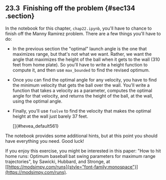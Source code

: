 ﻿23.3  Finishing off the problem {#sec134 .section}
-------------------------------

In the notebook for this chapter, `chap22.ipynb`, you'll have to chance
to finish off the Manny Ramirez problem. There are a few things you'll
have to do:

-   In the previous section the "optimal\" launch angle is the one that
    maximizes range, but that's not what we want. Rather, we want the
    angle that maximizes the height of the ball when it gets to the wall
    (310 feet from home plate). So you'll have to write a height
    function to compute it, and then use `max_bounded` to find the
    revised optimum.
-   Once you can find the optimal angle for any velocity, you have to
    find the minimum velocity that gets the ball over the wall. You'll
    write a function that takes a velocity as a parameter, computes the
    optimal angle for that velocity, and returns the height of the ball,
    at the wall, using the optimal angle.
-   Finally, you'll use `fsolve` to find the velocity that makes the
    optimal height at the wall just barely 37 feet.

    []{#hevea_default561}

The notebook provides some additional hints, but at this point you
should have everything you need. Good luck!

If you enjoy this exercise, you might be interested in this paper: "How
to hit home runs: Optimum baseball bat swing parameters for maximum
range trajectories\", by Sawicki, Hubbard, and Stronge, at
[[https://modsimpy.com/runs]{style="font-family:monospace"}](https://modsimpy.com/runs).

